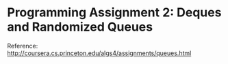 # Programming Assignment 2: Deques and Randomized Queues

Reference: http://coursera.cs.princeton.edu/algs4/assignments/queues.html